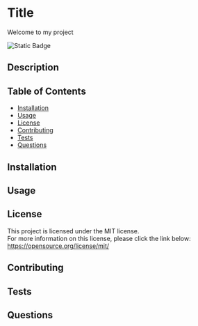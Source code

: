 # Title  
  Welcome to my project  

  ![Static Badge](https://img.shields.io/badge/license-MIT-blue)
  ## Description
  ## Table of Contents

  - [Installation](#installation)
  - [Usage](#usage)
  - [License](#license)
  - [Contributing](#contributing)
  - [Tests](#tests)
  - [Questions](#questions)

  ## Installation
  ## Usage
  ## License  
  This project is licensed under the MIT license.  
  For more information on this license, please click the link below:  
  https://opensource.org/license/mit/ 

  ## Contributing
  ## Tests
  ## Questions
  
  